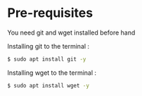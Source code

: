# Pre-requisites
You need git and wget installed before hand

Installing git to the terminal : 

```sh
$ sudo apt install git -y
```

Installing wget to the terminal :

```sh
$ sudo apt install wget -y
```
